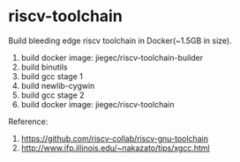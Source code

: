 # riscv-toolchain

Build bleeding edge riscv toolchain in Docker(~1.5GB in size).

1. build docker image: jiegec/riscv-toolchain-builder
2. build binutils
3. build gcc stage 1
4. build newlib-cygwin
5. build gcc stage 2
6. build docker image: jiegec/riscv-toolchain

Reference:

1. https://github.com/riscv-collab/riscv-gnu-toolchain
2. http://www.ifp.illinois.edu/~nakazato/tips/xgcc.html
